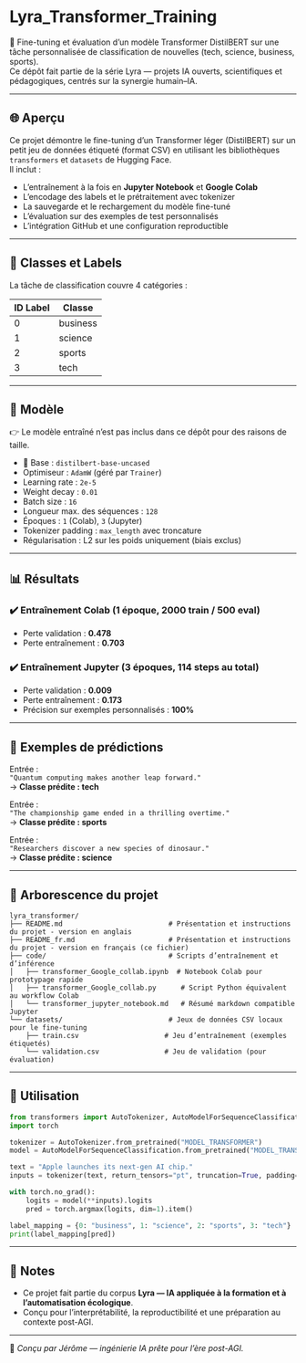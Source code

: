 # Lyra_Transformer_Training

🧠 Fine-tuning et évaluation d’un modèle Transformer DistilBERT sur une tâche personnalisée de classification de nouvelles (tech, science, business, sports).  
Ce dépôt fait partie de la série Lyra — projets IA ouverts, scientifiques et pédagogiques, centrés sur la synergie humain–IA.

---

## 🌐 Aperçu

Ce projet démontre le fine-tuning d’un Transformer léger (DistilBERT) sur un petit jeu de données étiqueté (format CSV) en utilisant les bibliothèques `transformers` et `datasets` de Hugging Face.  
Il inclut :  
- L’entraînement à la fois en **Jupyter Notebook** et **Google Colab**  
- L’encodage des labels et le prétraitement avec tokenizer  
- La sauvegarde et le rechargement du modèle fine-tuné  
- L’évaluation sur des exemples de test personnalisés  
- L’intégration GitHub et une configuration reproductible  

---

## 🧾 Classes et Labels

La tâche de classification couvre 4 catégories :

| ID Label | Classe    |
|----------|-----------|
| 0        | business  |
| 1        | science   |
| 2        | sports    |
| 3        | tech      |

---

## 🧪 Modèle

👉 Le modèle entraîné n’est pas inclus dans ce dépôt pour des raisons de taille.

- 🧠 Base : `distilbert-base-uncased`  
- Optimiseur : `AdamW` (géré par `Trainer`)  
- Learning rate : `2e-5`  
- Weight decay : `0.01`  
- Batch size : `16`  
- Longueur max. des séquences : `128`  
- Époques : `1` (Colab), `3` (Jupyter)  
- Tokenizer padding : `max_length` avec troncature  
- Régularisation : L2 sur les poids uniquement (biais exclus)  

---

## 📊 Résultats

### ✔️ Entraînement Colab (1 époque, 2000 train / 500 eval)
- Perte validation : **0.478**  
- Perte entraînement : **0.703**  

### ✔️ Entraînement Jupyter (3 époques, 114 steps au total)
- Perte validation : **0.009**  
- Perte entraînement : **0.173**  
- Précision sur exemples personnalisés : **100%**  

---

## 💬 Exemples de prédictions

Entrée :  
`"Quantum computing makes another leap forward."`  
→ **Classe prédite : tech**  

Entrée :  
`"The championship game ended in a thrilling overtime."`  
→ **Classe prédite : sports**  

Entrée :  
`"Researchers discover a new species of dinosaur."`  
→ **Classe prédite : science**  

---

## 💾 Arborescence du projet

```
lyra_transformer/                       
├── README.md                          # Présentation et instructions du projet - version en anglais
├── README_fr.md                       # Présentation et instructions du projet - version en français (ce fichier)
├── code/                              # Scripts d’entraînement et d’inférence
│   ├── transformer_Google_collab.ipynb  # Notebook Colab pour prototypage rapide
│   ├── transformer_Google_collab.py      # Script Python équivalent au workflow Colab
│   └── transformer_jupyter_notebook.md   # Résumé markdown compatible Jupyter
└── datasets/                          # Jeux de données CSV locaux pour le fine-tuning
    ├── train.csv                     # Jeu d’entraînement (exemples étiquetés)
    └── validation.csv                # Jeu de validation (pour évaluation)
```

---

## 🚀 Utilisation

```python
from transformers import AutoTokenizer, AutoModelForSequenceClassification
import torch

tokenizer = AutoTokenizer.from_pretrained("MODEL_TRANSFORMER")
model = AutoModelForSequenceClassification.from_pretrained("MODEL_TRANSFORMER")

text = "Apple launches its next-gen AI chip."
inputs = tokenizer(text, return_tensors="pt", truncation=True, padding="max_length", max_length=128)

with torch.no_grad():
    logits = model(**inputs).logits
    pred = torch.argmax(logits, dim=1).item()

label_mapping = {0: "business", 1: "science", 2: "sports", 3: "tech"}
print(label_mapping[pred])
```

---

## 🧭 Notes

- Ce projet fait partie du corpus **Lyra — IA appliquée à la formation et à l’automatisation écologique**.  
- Conçu pour l’interprétabilité, la reproductibilité et une préparation au contexte post-AGI.  

---

🧬 *Conçu par Jérôme — ingénierie IA prête pour l’ère post-AGI.*
